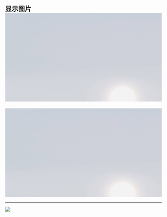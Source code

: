 显示图片
![图片](./src/img/abc.jpg)
---
<img src="./src/img/abc.jpg">

---
<img src="http://localhost:3000/caicandong/src/abc.jpg">